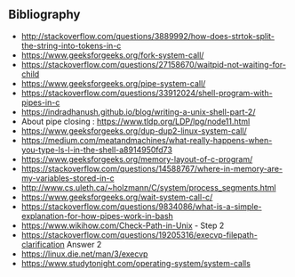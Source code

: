 ## Bibliography

- http://stackoverflow.com/questions/3889992/how-does-strtok-split-the-string-into-tokens-in-c
- https://www.geeksforgeeks.org/fork-system-call/
- https://stackoverflow.com/questions/27158670/waitpid-not-waiting-for-child
- https://www.geeksforgeeks.org/pipe-system-call/
- https://stackoverflow.com/questions/33912024/shell-program-with-pipes-in-c
- https://indradhanush.github.io/blog/writing-a-unix-shell-part-2/
- About pipe closing : https://www.tldp.org/LDP/lpg/node11.html
- https://www.geeksforgeeks.org/dup-dup2-linux-system-call/
- https://medium.com/meatandmachines/what-really-happens-when-you-type-ls-l-in-the-shell-a8914950fd73
- https://www.geeksforgeeks.org/memory-layout-of-c-program/
- https://stackoverflow.com/questions/14588767/where-in-memory-are-my-variables-stored-in-c
- http://www.cs.uleth.ca/~holzmann/C/system/process_segments.html
- https://www.geeksforgeeks.org/wait-system-call-c/
- https://stackoverflow.com/questions/9834086/what-is-a-simple-explanation-for-how-pipes-work-in-bash
- https://www.wikihow.com/Check-Path-in-Unix - Step 2
- https://stackoverflow.com/questions/19205316/execvp-filepath-clarification Answer 2
- https://linux.die.net/man/3/execvp
- https://www.studytonight.com/operating-system/system-calls

